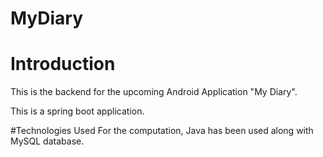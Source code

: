 # MyDiary

# Introduction
This is the backend for the upcoming Android Application "My Diary".

This is a spring boot application.

#Technologies Used
For the computation, Java has been used along with MySQL database.
